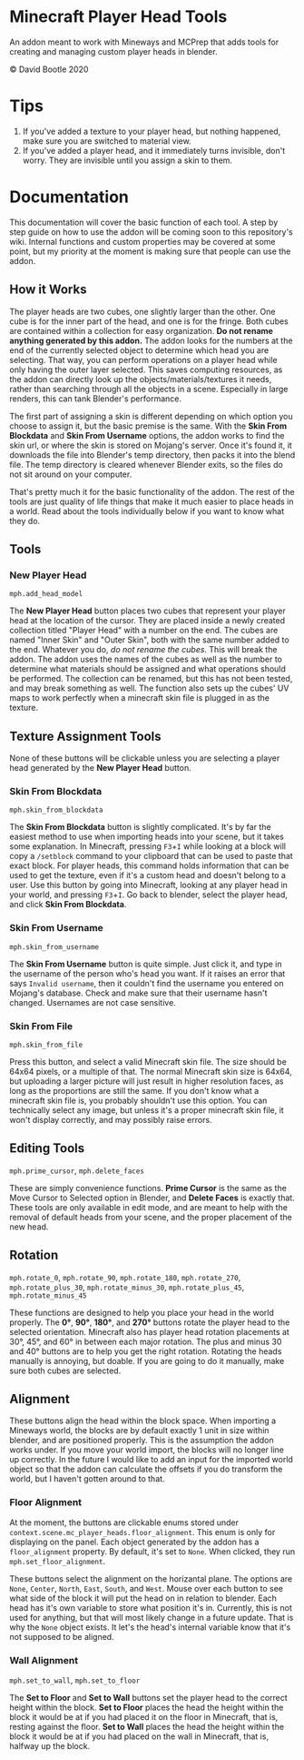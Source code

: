 # Minecraft Player Head Tools
 An addon meant to work with Mineways and MCPrep that adds tools for creating and managing custom player heads in blender.
 
 © David Bootle 2020
 
# Tips
1. If you've added a texture to your player head, but nothing happened, make sure you are switched to material view.
2. If you've added a player head, and it immediately turns invisible, don't worry. They are invisible until you assign a skin to them.

# Documentation
This documentation will cover the basic function of each tool. A step by step guide on how to use the addon will be coming soon to this repository's wiki. Internal functions and custom properties may be covered at some point, but my priority at the moment is making sure that people can use the addon.

## How it Works
The player heads are two cubes, one slightly larger than the other. One cube is for the inner part of the head, and one is for the fringe. Both cubes are contained within a collection for easy organization. **Do not rename anything generated by this addon.** The addon looks for the numbers at the end of the currently selected object to determine which head you are selecting. That way, you can perform operations on a player head while only having the outer layer selected. This saves computing resources, as the addon can directly look up the objects/materials/textures it needs, rather than searching through all the objects in a scene. Especially in large renders, this can tank Blender's performance. 

The first part of assigning a skin is different depending on which option you choose to assign it, but the basic premise is the same. With the **Skin From Blockdata** and **Skin From Username** options, the addon works to find the skin url, or where the skin is stored on Mojang's server. Once it's found it, it downloads the file into Blender's temp directory, then packs it into the blend file. The temp directory is cleared whenever Blender exits, so the files do not sit around on your computer.

That's pretty much it for the basic functionality of the addon. The rest of the tools are just quality of life things that make it much easier to place heads in a world. Read about the tools individually below if you want to know what they do.

## Tools
### New Player Head
`mph.add_head_model`

The **New Player Head** button places two cubes that represent your player head at the location of the cursor. They are placed inside a newly created collection titled "Player Head" with a number on the end. The cubes are named "Inner Skin" and "Outer Skin", both with the same number added to the end. Whatever you do, *do not rename the cubes*. This will break the addon. The addon uses the names of the cubes as well as the number to determine what materials should be assigned and what operations should be performed. The collection can be renamed, but this has not been tested, and may break something as well. The function also sets up the cubes' UV maps to work perfectly when a minecraft skin file is plugged in as the texture.

## Texture Assignment Tools
None of these buttons will be clickable unless you are selecting a player head generated by the **New Player Head** button.

### Skin From Blockdata
`mph.skin_from_blockdata`

The **Skin From Blockdata** button is slightly complicated. It's by far the easiest method to use when importing heads into your scene, but it takes some explanation. In Minecraft, pressing `F3`+`I` while looking at a block will copy a `/setblock` command to your clipboard that can be used to paste that exact block. For player heads, this command holds information that can be used to get the texture, even if it's a custom head and doesn't belong to a user. Use this button by going into Minecraft, looking at any player head in your world, and pressing `F3`+`I`. Go back to blender, select the player head, and click **Skin From Blockdata**.

### Skin From Username
`mph.skin_from_username`

The **Skin From Username** button is quite simple. Just click it, and type in the username of the person who's head you want. If it raises an error that says `Invalid username`, then it couldn't find the username you entered on Mojang's database. Check and make sure that their username hasn't changed. Usernames are not case sensitive.

### Skin From File
`mph.skin_from_file`

Press this button, and select a valid Minecraft skin file. The size should be 64x64 pixels, or a multiple of that. The normal Minecraft skin size is 64x64, but uploading a larger picture will just result in higher resolution faces, as long as the proportions are still the same. If you don't know what a minecraft skin file is, you probably shouldn't use this option. You can technically select any image, but unless it's a proper minecraft skin file, it won't display correctly, and may possibly raise errors.

## Editing Tools
`mph.prime_cursor`, `mph.delete_faces`

These are simply convenience functions. **Prime Cursor** is the same as the Move Cursor to Selected option in Blender, and **Delete Faces** is exactly that. These tools are only available in edit mode, and are meant to help with the removal of default heads from your scene, and the proper placement of the new head.

## Rotation
`mph.rotate_0`, `mph.rotate_90`, `mph.rotate_180`, `mph.rotate_270`, `mph.rotate_plus_30`, `mph.rotate_minus_30`, `mph.rotate_plus_45`, `mph.rotate_minus_45`

These functions are designed to help you place your head in the world properly. The **0°**, **90°**, **180°**, and **270°** buttons rotate the player head to the selected orientation. Minecraft also has player head rotation placements at 30°, 45°, and 60° in between each major rotation. The plus and minus 30 and 40° buttons are to help you get the right rotation. Rotating the heads manually is annoying, but doable. If you are going to do it manually, make sure both cubes are selected.

## Alignment
These buttons align the head within the block space. When importing a Mineways world, the blocks are by default exactly 1 unit in size within blender, and are positioned properly. This is the assumption the addon works under. If you move your world import, the blocks will no longer line up correctly. In the future I would like to add an input for the imported world object so that the addon can calculate the offsets if you do transform the world, but I haven't gotten around to that.

### Floor Alignment
At the moment, the buttons are clickable enums stored under `context.scene.mc_player_heads.floor_alignment`. This enum is only for displaying on the panel. Each object generated by the addon has a `floor_alignment` property. By default, it's set to `None`. When clicked, they run `mph.set_floor_alignment`.

These buttons select the alignment on the horizantal plane. The options are `None`, `Center`, `North`, `East`, `South`, and `West`. Mouse over each button to see what side of the block it will put the head on in relation to blender. Each head has it's own variable to store what position it's in. Currently, this is not used for anything, but that will most likely change in a future update. That is why the `None` object exists. It let's the head's internal variable know that it's not supposed to be aligned.
### Wall Alignment
`mph.set_to_wall`, `mph.set_to_floor`

The **Set to Floor** and **Set to Wall** buttons set the player head to the correct height within the block. **Set to Floor** places the head the height within the block it would be at if you had placed it on the floor in Minecraft, that is, resting against the floor. **Set to Wall** places the head the height within the block it would be at if you had placed on the wall in Minecraft, that is, halfway up the block.
